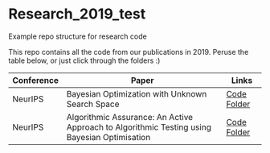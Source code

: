 # Research_2019_test
Example repo structure for research code

This repo contains all the code from our publications in 2019. Peruse the table below, or just click through the folders :)

| Conference | Paper | Links |
| ---------- | ----- | ----- |
| NeurIPS    | Bayesian Optimization with Unknown Search Space | [Code Folder]() |
| NeurIPS    | Algorithmic Assurance: An Active Approach to Algorithmic Testing using Bayesian Optimisation | [Code Folder]() |
